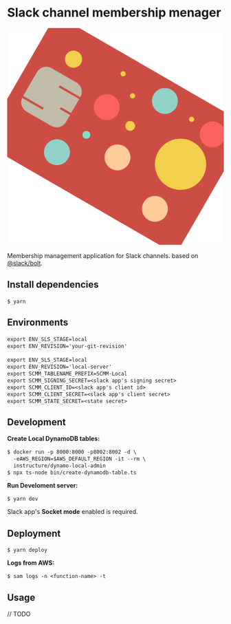 # Slack channel membership menager

![logo](./docs/logo-512x512.png)

Membership management application for Slack channels.
based on [@slack/bolt](https://github.com/slackapi/bolt-js).

## Install dependencies

```
$ yarn
```

## Environments

```
export ENV_SLS_STAGE=local
export ENV_REVISION='your-git-revision'

export ENV_SLS_STAGE=local
export ENV_REVISION='local-server'
export SCMM_TABLENAME_PREFIX=SCMM-Local
export SCMM_SIGNING_SECRET=<slack app's signing secret>
export SCMM_CLIENT_ID=<slack app's client id>
export SCMM_CLIENT_SECRET=<slack app's client secret>
export SCMM_STATE_SECRET=<state secret>
```

## Development

**Create Local DynamoDB tables:**
```
$ docker run -p 8000:8000 -p8002:8002 -d \
  -eAWS_REGION=$AWS_DEFAULT_REGION -it --rm \
  instructure/dynamo-local-admin
$ npx ts-node bin/create-dynamodb-table.ts
```

**Run Develoment server:**
```
$ yarn dev
```

Slack app's **Socket mode** enabled is required.

## Deployment

```
$ yarn deploy
```

**Logs from AWS:**
```
$ sam logs -n <function-name> -t
```

## Usage

// TODO
